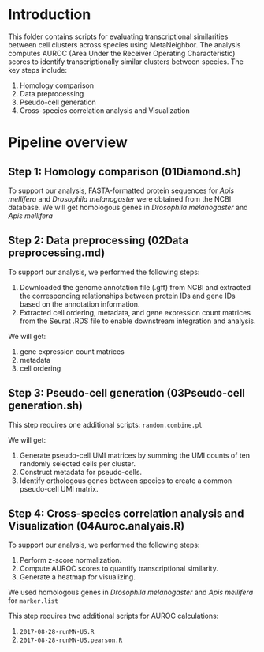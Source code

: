 # Introduction
This folder contains scripts for evaluating transcriptional similarities between cell clusters across species using MetaNeighbor. The analysis computes AUROC (Area Under the Receiver Operating Characteristic) scores to identify transcriptionally similar clusters between species. The key steps include:
1. Homology comparison
2. Data preprocessing
3. Pseudo-cell generation
4. Cross-species correlation analysis and Visualization

# Pipeline overview
## Step 1: Homology comparison (01Diamond.sh)
To support our analysis, FASTA-formatted protein sequences for *Apis mellifera* and *Drosophila melanogaster* were obtained from the NCBI database.
We will get homologous genes in *Drosophila melanogaster* and *Apis mellifera*

## Step 2: Data preprocessing (02Data preprocessing.md)
To support our analysis, we performed the following steps:
1. Downloaded the genome annotation file (.gff) from NCBI and extracted the corresponding relationships between protein IDs and gene IDs based on the annotation information.
2. Extracted cell ordering, metadata, and gene expression count matrices from the Seurat .RDS file to enable downstream integration and analysis.

We will get:
1. gene expression count matrices
2. metadata
3. cell ordering

## Step 3: Pseudo-cell generation (03Pseudo-cell generation.sh)
This step requires one additional scripts: `random.combine.pl`

We will get:
1. Generate pseudo-cell UMI matrices by summing the UMI counts of ten randomly selected cells per cluster.
2. Construct metadata for pseudo-cells.
3. Identify orthologous genes between species to create a common pseudo-cell UMI matrix.

## Step 4: Cross-species correlation analysis and Visualization (04Auroc.analyais.R)
To support our analysis, we performed the following steps:
1. Perform z-score normalization.
2. Compute AUROC scores to quantify transcriptional similarity.
3. Generate a heatmap for visualizing.

We used homologous genes in *Drosophila melanogaster* and *Apis mellifera* for `marker.list`

This step requires two additional scripts for AUROC calculations:
1. `2017-08-28-runMN-US.R`
2. `2017-08-28-runMN-US.pearson.R`
